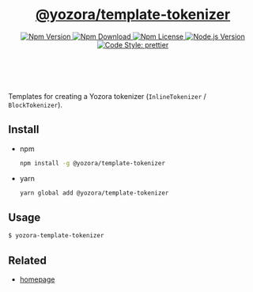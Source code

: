 <header>
  <h1 align="center">
    <a href="https://github.com/yozorajs/yozora/tree/v2.3.2/scaffolds/template-tokenizer#readme">@yozora/template-tokenizer</a>
  </h1>
  <div align="center">
    <a href="https://www.npmjs.com/package/@yozora/template-tokenizer">
      <img
        alt="Npm Version"
        src="https://img.shields.io/npm/v/@yozora/template-tokenizer.svg"
      />
    </a>
    <a href="https://www.npmjs.com/package/@yozora/template-tokenizer">
      <img
        alt="Npm Download"
        src="https://img.shields.io/npm/dm/@yozora/template-tokenizer.svg"
      />
    </a>
    <a href="https://www.npmjs.com/package/@yozora/template-tokenizer">
      <img
        alt="Npm License"
        src="https://img.shields.io/npm/l/@yozora/template-tokenizer.svg"
      />
    </a>
    <a href="https://github.com/nodejs/node">
      <img
        alt="Node.js Version"
        src="https://img.shields.io/node/v/@yozora/template-tokenizer"
      />
    </a>
    <a href="https://github.com/prettier/prettier">
      <img
        alt="Code Style: prettier"
        src="https://img.shields.io/badge/code_style-prettier-ff69b4.svg?style=flat-square"
      />
    </a>
  </div>
</header>
<br/>

Templates for creating a Yozora tokenizer (`InlineTokenizer` / `BlockTokenizer`).

## Install

- npm

  ```bash
  npm install -g @yozora/template-tokenizer
  ```

- yarn

  ```bash
  yarn global add @yozora/template-tokenizer
  ```

## Usage

```bash
$ yozora-template-tokenizer
```

## Related

- [homepage][]

[homepage]: https://github.com/yozorajs/yozora/tree/v2.3.2/scaffolds/template-tokenizer#readme
